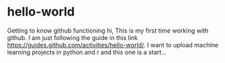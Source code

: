 # hello-world
Getting to know github functioning
hi,
This is my first time working with github. I am just following the guide in this link https://guides.github.com/activities/hello-world/. 
I want to upload machine learning projects in python and r and this one is a start...
